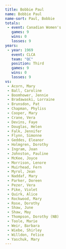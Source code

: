 ```yaml
---
title: Bobbie Paul
name: Bobbie Paul
name-sort: Paul, Bobbie
totals:
 - event: Canadian Women's
   games: 9
   wins: 0
   losses: 9
years:
 - year: 1969
   event: CLCA
   team: "QC"
   position: Third
   games: 9
   wins: 0
   losses: 9
vs:
 - Acorn, Mary
 - Ball, Caroline
 - Boomhower, Jennie
 - Bradawaski, Lorraine
 - Brunsdon, Pat
 - Chapman, Phyliss
 - Cooper, Mary
 - Crane, Vera
 - Devins, Faye
 - Douglas, Helen
 - Falk, Jennifer
 - Flynn, Simonne
 - Geddes, Eleanor
 - Holmgren, Dorothy
 - Ingram, Joan
 - Johnston, Pauline
 - McKee, Joyce
 - Morrison, Lenore
 - Muirhead, Fern
 - Myrol, Jean
 - Naddaf, Mary
 - Parker, Doreen
 - Pezer, Vera
 - Pike, Violet
 - Quirk, Alice
 - Rockwood, Mary
 - Rose, Dorothy
 - Shaw, June
 - Shaw, May
 - Thompson, Dorothy (NB)
 - Toole, Marie
 - Weir, Barbara
 - Wiebe, Shirley
 - Willdon, Felice
 - Yaschuk, Mary
---
```

